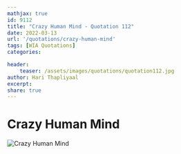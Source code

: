 ```yaml
---
mathjax: true
id: 9112
title: "Crazy Human Mind - Quotation 112"
date: 2022-03-13
url: '/quotations/crazy-human-mind'
tags: [WIA Quotations] 
categories: 

header:
    teaser: /assets/images/quotations/quotation112.jpg
author: Hari Thapliyaal 
excerpt:
share: true 
---
```


# Crazy Human Mind

![Crazy Human Mind](/assets/images/quotations/quotation112.jpg)
